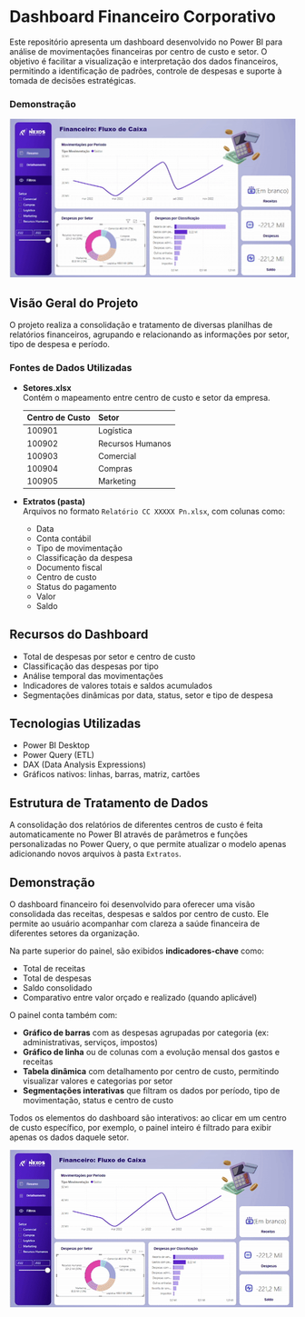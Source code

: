 # Dashboard Financeiro Corporativo

Este repositório apresenta um dashboard desenvolvido no Power BI para análise de movimentações financeiras por centro de custo e setor. O objetivo é facilitar a visualização e interpretação dos dados financeiros, permitindo a identificação de padrões, controle de despesas e suporte à tomada de decisões estratégicas.

<h3>Demonstração</h3>

<p>
  <img src="./assets/Dashboard Financeiro.gif" alt="Demonstração do Dashboard" width="800"/>
</p>


## Visão Geral do Projeto

O projeto realiza a consolidação e tratamento de diversas planilhas de relatórios financeiros, agrupando e relacionando as informações por setor, tipo de despesa e período.

### Fontes de Dados Utilizadas

- **Setores.xlsx**  
  Contém o mapeamento entre centro de custo e setor da empresa.

  | Centro de Custo | Setor            |
  |------------------|------------------|
  | 100901           | Logística        |
  | 100902           | Recursos Humanos |
  | 100903           | Comercial        |
  | 100904           | Compras          |
  | 100905           | Marketing        |

- **Extratos (pasta)**  
  Arquivos no formato `Relatório CC XXXXX Pn.xlsx`, com colunas como:
  - Data
  - Conta contábil
  - Tipo de movimentação
  - Classificação da despesa
  - Documento fiscal
  - Centro de custo
  - Status do pagamento
  - Valor
  - Saldo

## Recursos do Dashboard

- Total de despesas por setor e centro de custo
- Classificação das despesas por tipo
- Análise temporal das movimentações
- Indicadores de valores totais e saldos acumulados
- Segmentações dinâmicas por data, status, setor e tipo de despesa

## Tecnologias Utilizadas

- Power BI Desktop
- Power Query (ETL)
- DAX (Data Analysis Expressions)
- Gráficos nativos: linhas, barras, matriz, cartões

## Estrutura de Tratamento de Dados

A consolidação dos relatórios de diferentes centros de custo é feita automaticamente no Power BI através de parâmetros e funções personalizadas no Power Query, o que permite atualizar o modelo apenas adicionando novos arquivos à pasta `Extratos`.

## Demonstração

O dashboard financeiro foi desenvolvido para oferecer uma visão consolidada das receitas, despesas e saldos por centro de custo. Ele permite ao usuário acompanhar com clareza a saúde financeira de diferentes setores da organização.

Na parte superior do painel, são exibidos **indicadores-chave** como:

- Total de receitas
- Total de despesas
- Saldo consolidado
- Comparativo entre valor orçado e realizado (quando aplicável)

O painel conta também com:

- **Gráfico de barras** com as despesas agrupadas por categoria (ex: administrativas, serviços, impostos)
- **Gráfico de linha** ou de colunas com a evolução mensal dos gastos e receitas
- **Tabela dinâmica** com detalhamento por centro de custo, permitindo visualizar valores e categorias por setor
- **Segmentações interativas** que filtram os dados por período, tipo de movimentação, status e centro de custo

Todos os elementos do dashboard são interativos: ao clicar em um centro de custo específico, por exemplo, o painel inteiro é filtrado para exibir apenas os dados daquele setor.


<p>
  <img src="./assets/Dashboard Financeiro.gif" alt="Demonstração do Dashboard" width="500"/>
</p>
